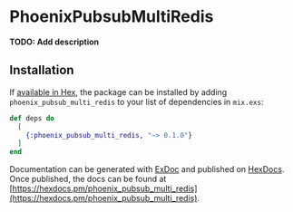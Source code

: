 # PhoenixPubsubMultiRedis

**TODO: Add description**

## Installation

If [available in Hex](https://hex.pm/docs/publish), the package can be installed
by adding `phoenix_pubsub_multi_redis` to your list of dependencies in `mix.exs`:

```elixir
def deps do
  [
    {:phoenix_pubsub_multi_redis, "~> 0.1.0"}
  ]
end
```

Documentation can be generated with [ExDoc](https://github.com/elixir-lang/ex_doc)
and published on [HexDocs](https://hexdocs.pm). Once published, the docs can
be found at [https://hexdocs.pm/phoenix_pubsub_multi_redis](https://hexdocs.pm/phoenix_pubsub_multi_redis).

